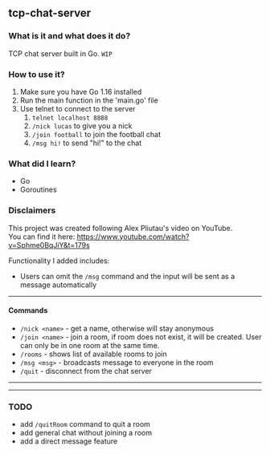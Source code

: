## tcp-chat-server

### What is it and what does it do?
TCP chat server built in Go.
`WIP`

### How to use it?
1. Make sure you have Go 1.16 installed
2. Run the main function in the 'main.go' file
3. Use telnet to connect to the server
   1. `telnet localhost 8888`
   2. `/nick lucas` to give you a nick
   3. `/join football` to join the football chat
   4. `/msg hi!` to send "hi!" to the chat


### What did I learn?
* Go
* Goroutines

### Disclaimers
This project was created following Alex Pliutau's video on YouTube.  
You can find it here: https://www.youtube.com/watch?v=Sphme0BqJiY&t=179s

Functionality I added includes:
* Users can omit the `/msg` command and the input will be sent as a message automatically






---

#### Commands

- `/nick <name>` - get a name, otherwise will stay anonymous
- `/join <name>` - join a room, if room does not exist, it will be created. User can only be in one room at the same time.
- `/rooms` - shows list of available rooms to join
- `/msg <msg>` - broadcasts message to everyone in the room
- `/quit` - disconnect from the chat server


---
---

### TODO

* add `/quitRoom` command to quit a room
* add general chat without joining a room
* add a direct message feature

